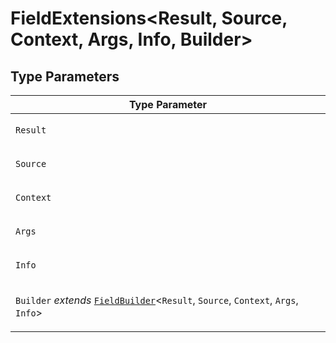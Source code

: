 # FieldExtensions\<Result, Source, Context, Args, Info, Builder\>

## Type Parameters

<table>
<thead>
<tr>
<th>Type Parameter</th>
</tr>
</thead>
<tbody>
<tr>
<td>

`Result`

</td>
</tr>
<tr>
<td>

`Source`

</td>
</tr>
<tr>
<td>

`Context`

</td>
</tr>
<tr>
<td>

`Args`

</td>
</tr>
<tr>
<td>

`Info`

</td>
</tr>
<tr>
<td>

`Builder` _extends_ [`FieldBuilder`](../../../classes/FieldBuilder.md)\<`Result`, `Source`, `Context`, `Args`, `Info`\>

</td>
</tr>
</tbody>
</table>
